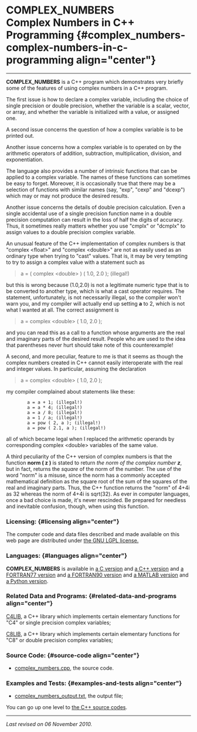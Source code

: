 COMPLEX\_NUMBERS\
Complex Numbers in C++ Programming {#complex_numbers-complex-numbers-in-c-programming align="center"}
==================================

------------------------------------------------------------------------

**COMPLEX\_NUMBERS** is a C++ program which demonstrates very briefly
some of the features of using complex numbers in a C++ program.

The first issue is how to declare a complex variable, including the
choice of single precision or double precision, whether the variable is
a scalar, vector, or array, and whether the variable is initialized with
a value, or assigned one.

A second issue concerns the question of how a complex variable is to be
printed out.

Another issue concerns how a complex variable is to operated on by the
arithmetic operators of addition, subtraction, multiplication, division,
and exponentiation.

The language also provides a number of intrinsic functions that can be
applied to a complex variable. The names of these functions can
sometimes be easy to forget. Moreover, it is occasionally true that
there may be a selection of functions with similar names (say, "exp",
"cexp" and "dcexp") which may or may not produce the desired results.

Another issue concerns the details of double precision calculation. Even
a single accidental use of a single precision function name in a double
precision computation can result in the loss of half the digits of
accuracy. Thus, it sometimes really matters whether you use "cmplx" or
"dcmplx" to assign values to a double precision complex variable.

An unusual feature of the C++ implementation of complex numbers is that
"complex &lt;float&gt;" and "complex &lt;double&gt;" are not as easily
used as an ordinary type when trying to "cast" values. That is, it may
be very tempting to try to assign a complex value with a statement such
as

> a = ( complex &lt;double&gt; ) ( 1.0, 2.0 ); (illegal!)

but this is wrong because (1.0,2.0) is not a legitimate numeric type
that is to be converted to another type, which is what a cast operator
requires. The statement, unfortunately, is not necessarily illegal, so
the compiler won't warn you, and my compiler will actually end up
setting **a** to 2, which is not what I wanted at all. The correct
assignment is

> a = complex &lt;double&gt; ( 1.0, 2.0 );

and you can read this as a call to a function whose arguments are the
real and imaginary parts of the desired result. People who are used to
the idea that parentheses never hurt should take note of this
counterexample!

A second, and more peculiar, feature to me is that it seems as though
the complex numbers created in C++ cannot easily interoperate with the
real and integer values. In particular, assuming the declaration

> a = complex &lt;double&gt; ( 1.0, 2.0 );

my compiler complained about statements like these:

            a = a + 1; (illegal!)
            a = a * 4; (illegal!)
            a = a / 8; (illegal!)
            a = 1 / a; (illegal!)
            a = pow ( 2, a ); (illegal!)
            a = pow ( 2.1, a ); (illegal!)
          

all of which became legal when I replaced the arithmetic operands by
corresponding complex &lt;double&gt; variables of the same value.

A third peculiarity of the C++ version of complex numbers is that the
function **norm ( z )** is stated to return *the norm of the complex
number **z***, but in fact, returns the *square* of the norm of the
number. The use of the word "norm" is a misuse, since the norm has a
commonly accepted mathematical definition as the square root of the sum
of the squares of the real and imaginary parts. Thus, the C++ function
returns the "norm" of 4+4i as 32 whereas the norm of 4+4i is sqrt(32).
As ever in computer languages, once a bad choice is made, it's never
rescinded. Be prepared for needless and inevitable confusion, though,
when using this function.

### Licensing: {#licensing align="center"}

The computer code and data files described and made available on this
web page are distributed under [the GNU LGPL
license.](../../txt/gnu_lgpl.txt)

### Languages: {#languages align="center"}

**COMPLEX\_NUMBERS** is available in [a C
version](../../c_src/complex_numbers/complex_numbers.md) and [a C++
version](../../master/complex_numbers/complex_numbers.md) and [a
FORTRAN77 version](../../f77_src/complex_numbers/complex_numbers.md)
and [a FORTRAN90
version](../../f_src/complex_numbers/complex_numbers.md) and [a MATLAB
version](../../m_src/complex_numbers/complex_numbers.md) and [a Python
version](../../py_src/complex_numbers/complex_numbers.md).

### Related Data and Programs: {#related-data-and-programs align="center"}

[C4LIB](../../master/c4lib/c4lib.md), a C++ library which implements
certain elementary functions for "C4" or single precision complex
variables;

[C8LIB](../../master/c8lib/c8lib.md), a C++ library which implements
certain elementary functions for "C8" or double precision complex
variables;

### Source Code: {#source-code align="center"}

-   [complex\_numbers.cpp](complex_numbers.cpp), the source code.

### Examples and Tests: {#examples-and-tests align="center"}

-   [complex\_numbers\_output.txt](complex_numbers_output.txt), the
    output file;

You can go up one level to [the C++ source codes](../cpp_src.md).

------------------------------------------------------------------------

*Last revised on 06 November 2010.*
